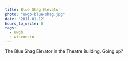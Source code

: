 ```yaml
---
title: Blue Shag Elevator
photo: "uwgb-blue-shag.jpg"
date: "2011-01-12"
hours_to_write: 0
tags:
  - uwgb
  - wisconsin
---
```


The Blue Shag Elevator in the Theatre Building. Going up?
